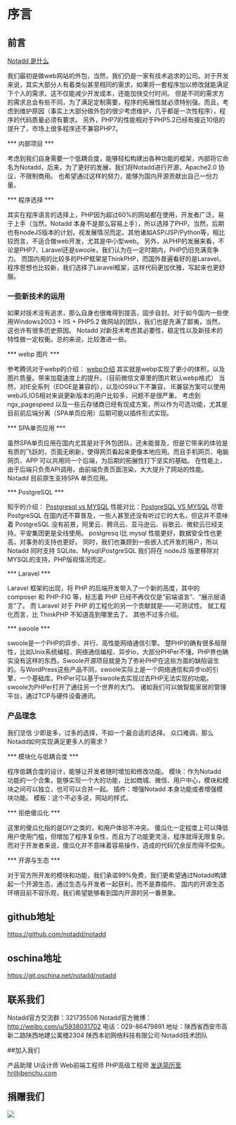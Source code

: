 # 序言

## 前言

[Notadd 是什么](https://blog.ibenchu.com/notadd/what.html)

我们最初是做web网站的外包，当然，我们仍是一家有技术追求的公司。对于开发来说，其实大部分人有着类似甚至相同的需求，如果将一套程序加以修改就能满足下个人的需求，这不仅能减少开发成本，还能加快交付时间。
但是不同的需求方的需求总会有些不同，为了满足定制需要，程序的拓展性就必须特别强。而且，考虑到维护原因（事实上大部分做外包的很少考虑维护，几乎都是一次性程序），程序的代码质量必须有要求。
另外，PHP7的性能相对于PHP5.2已经有接近10倍的提升了，市场上很多程序还不兼容PHP7。

*** 内部项目 ***

考虑到我们自身需要一个低耦合度，能够轻松构建出各种功能的框架，内部将它命名为Notadd，后来，为了更好的发展，我们将Notadd进行开源，Apache2.0 协议，不限制商用。
也希望通过这样的努力，能够为国内开源贡献出自己一份力量。

*** 程序选择 ***

其实在程序语言的选择上，PHP因为超过60%的网站都在使用，开发者广泛，易于上手（当然，Notadd 本身不是那么容易上手），所以选择了PHP。当然，后期也有nodeJS版本的计划，视发展情况而定。其他诸如ASP/JSP/Python等，相比较而言，不适合做web开发，尤其是中小型web。
另外，从PHP的发展来看，不论是PHP7、Laravel还是swoole，我们认为在一定时期内，PHP仍旧充满竞争力。
而国内用的比较多的PHP框架是ThinkPHP，而国外普遍看好的是Laravel，程序思想也比较新，我们选择了Laravel框架，这样代码更加优雅，写起来也更舒服。

### 一些新技术的运用

如果对技术没有追求，那么自身也很难得到提高，固步自封。对于如今国内一些使用Windows2003 + IIS + PHP5.2 做网站的团队，我们也是充满了鄙夷，当然，这也许有很多历史原因。
Notadd 对新技术考虑其必要性，稳定性以及新技术的特性做一定权衡。总的来说，比较激进一些。

*** webp 图片 ***

参考腾讯对于webp的介绍： [webp介绍](https://isux.tencent.com/introduction-of-webp.html)
其实就是webp实现了更小的体积，以及图片质量。带来加载速度上的提升。（目前微信文章里的图片默认webp格式）
当然，对IE全系列（EDGE是兼容的），以及IOS9以下不兼容， IE兼容方案可以使用webJS,IOS相对来说更新版本的用户比较多，问题不是很严重。
考虑到ngx_pagespeed 以及一些云存储商已经有现成方案，所以作为可选功能，尤其是目前前后端分离（SPA单页应用）后期可能以插件形式实现。

*** SPA单页应用 ***

虽然SPA单页应用在国内尤其是对于外包团队，还未能普及，但是它带来的体验是有质的飞跃的，页面无刷新，使得网页看起来更像本地应用。而且手机网页、电脑网页、APP 可以共用同一个后端，为后期的拓展性打下坚实的基础。
在性能上，由于后端只负责API调用，由前端负责页面渲染，大大提升了网站的性能。
Notadd 目前原生支持SPA 单页应用。

*** PostgreSQL ***

知乎的介绍： [Postgresql vs MYSQL](https://www.zhihu.com/question/20010554)
性能对比：[PostgreSQL VS MYSQL](http://blog.csdn.net/liyuming0000/article/details/51240798)
尽管 PostgreSQL 在国内还不算普及，一些人甚至还没有听过它的大名，但这并不意味着 PostgreSQL 没有前景，阿里云、腾讯云、亚马逊云、谷歌云、微软云已经支持。平安集团更是全线使用。
postgresq l比 mysql 性能更好，数据安全性也更高，对事务的支持也更好。
同时，我们也兼顾到一些嵌入式开发的用户，所以 Notadd 同时支持 SQLite、Mysql\PostgreSQL
我们将在 nodeJS 版里移除对MYSQL的支持，PHP版视情况而定。

*** Laravel ***

Laravel 框架的出现，将 PHP 的后端开发带入了一个新的高度，其中的 composer 和 PHP-FIG 等，标志着 PHP 已经不再仅仅是“前端语言”、“展示层语言”了。
而 Laravel 对于 PHP 的工程化的另一个贡献就是——可测试性。
就工程化而言，比 ThinkPHP 不知道高到哪里去了。
其他不过多介绍。

*** swoole ***

swoole是一个PHP的异步、并行、高性能网络通信引擎。
楚PHP的确有很多局限性，比如Unix系统编程、网络通信编程、异步io，大部分PHPer不懂。PHP界也确实没有这样的东西。Swoole开源项目就是为了弥补PHP在这些方面的缺陷诞生的。与WordPress这些产品不同，swoole实际上是一个网络通信和异步io的引擎，一个基础库。PHPer可以基于swoole去实现过去PHP无法实现的功能。swoole为PHPer打开了通往另一个世界的大门。
诸如我们可以做智能家居的管理平台，通过TCP与硬件设备通讯。

### 产品理念

我们坚信 少即是多，过多的选择，不如一个最合适的选择。
众口难调，那么Notadd如何实现满足更多人的需求？

*** 模块化与低耦合度 ***

程序低耦合度的设计，能够让开发者随时增加和修改功能。
模块：作为Notadd 功能的一个合集，能够实现一个大的功能，比如商城、微信、用户中心，模块和模块之间可以独立，也可可以合并一起。
插件：增强Notadd 本身功能或者增强模块功能。
模板：这个不必多说，网站的样式。

*** 拒绝傻瓜化 ***

这里的傻瓜化指的是DIY之类的，和用户体验不冲突。
傻瓜化一定程度上可以降低用户使用门槛，但增加了程序复杂性，而且为了功能更灵活，程序就得无限复杂。
而对于开发者来说，傻瓜化并不意味着容易操作，造成的代码冗余反而得不偿失。

*** 开源与生态 ***

对于官方所开发的模块和功能，我们承诺99%免费，我们更希望通过Notadd构建起一个开源生态，通过生态与开发者一起获利，而不是靠插件。
国内的开源生态环境目前不容乐观，我们希望能够看到国内开源的另一番景象。


## github地址

https://github.com/notadd/notadd

## oschina地址

https://git.oschina.net/notadd/notadd

## 联系我们

Notadd官方交流群：321735506
Notadd官方微博：http://weibo.com/u/5938031702
电话：029-86479891
地址：陕西省西安市高新二路陕西地建公寓楼2304
陕西本初网络科技有限公司·Notadd技术团队

##加入我们

产品助理
UI设计师
Web前端工程师
PHP高级工程师
发送简历至hr@ibenchu.com

## 捐赠我们

![](https://www.notadd.com/images/donation.png)